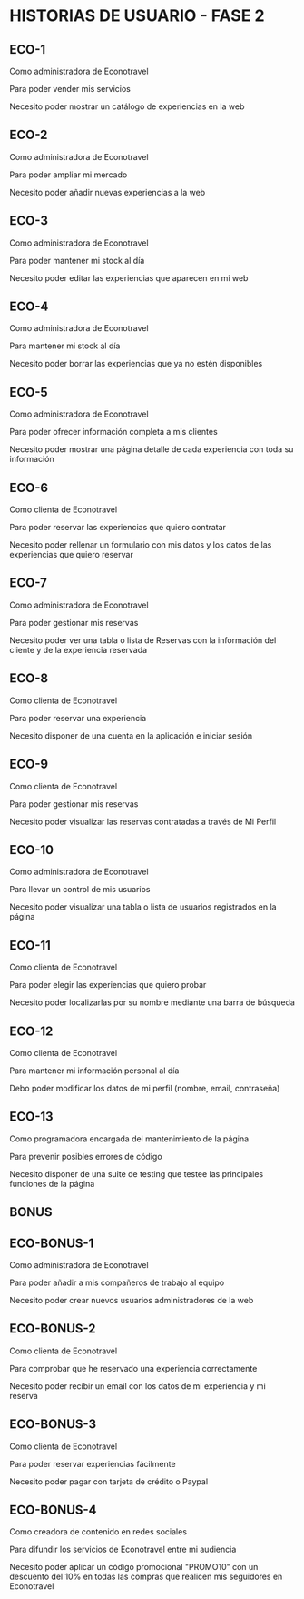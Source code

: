 # HISTORIAS DE USUARIO - FASE 2

## ECO-1

Como administradora de Econotravel

Para poder vender mis servicios

Necesito poder mostrar un catálogo de experiencias en la web

## ECO-2

Como administradora de Econotravel

Para poder ampliar mi mercado

Necesito poder añadir nuevas experiencias a la web

## ECO-3

Como administradora de Econotravel

Para poder mantener mi stock al día

Necesito poder editar las experiencias que aparecen en mi web

## ECO-4

Como administradora de Econotravel

Para mantener mi stock al día

Necesito poder borrar las experiencias que ya no estén disponibles

## ECO-5

Como administradora de Econotravel

Para poder ofrecer información completa a mis clientes

Necesito poder mostrar una página detalle de cada experiencia con toda su información

## ECO-6

Como clienta de Econotravel

Para poder reservar las experiencias que quiero contratar

Necesito poder rellenar un formulario con mis datos y los datos de las experiencias que quiero reservar

## ECO-7

Como administradora de Econotravel

Para poder gestionar mis reservas

Necesito poder ver una tabla o lista de Reservas con la información del cliente y de la experiencia reservada

## ECO-8

Como clienta de Econotravel

Para poder reservar una experiencia

Necesito disponer de una cuenta en la aplicación e iniciar sesión

## ECO-9

Como clienta de Econotravel

Para poder gestionar mis reservas

Necesito poder visualizar las reservas contratadas a través de Mi Perfil

## ECO-10

Como administradora de Econotravel

Para llevar un control de mis usuarios

Necesito poder visualizar una tabla o lista de usuarios registrados en la página

## ECO-11

Como clienta de Econotravel

Para poder elegir las experiencias que quiero probar

Necesito poder localizarlas por su nombre mediante una barra de búsqueda

## ECO-12

Como clienta de Econotravel

Para mantener mi información personal al día

Debo poder modificar los datos de mi perfil (nombre, email, contraseña)

## ECO-13

Como programadora encargada del mantenimiento de la página

Para prevenir posibles errores de código

Necesito disponer de una suite de testing que testee las principales funciones de la página

## BONUS

## ECO-BONUS-1

Como administradora de Econotravel

Para poder añadir a mis compañeros de trabajo al equipo

Necesito poder crear nuevos usuarios administradores de la web

## ECO-BONUS-2

Como clienta de Econotravel

Para comprobar que he reservado una experiencia correctamente

Necesito poder recibir un email con los datos de mi experiencia y mi reserva

## ECO-BONUS-3

Como clienta de Econotravel

Para poder reservar experiencias fácilmente

Necesito poder pagar con tarjeta de crédito o Paypal

## ECO-BONUS-4

Como creadora de contenido en redes sociales

Para difundir los servicios de Econotravel entre mi audiencia

Necesito poder aplicar un código promocional "PROMO10" con un descuento del 10% en todas las compras que realicen mis seguidores en Econotravel